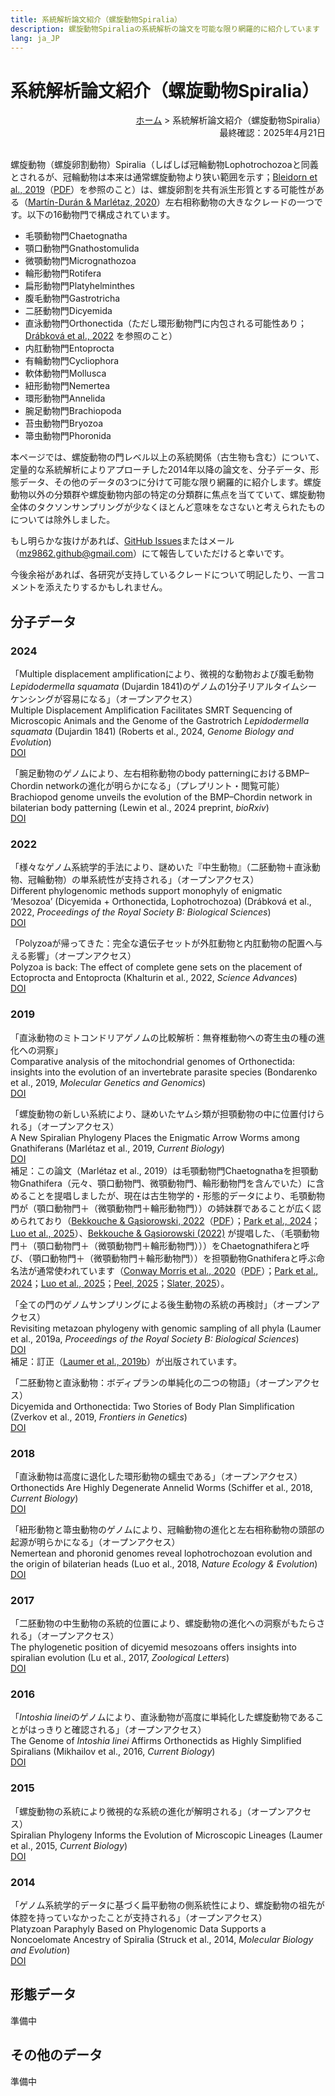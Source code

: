 ```yaml
---
title: 系統解析論文紹介（螺旋動物Spiralia）
description: 螺旋動物Spiraliaの系統解析の論文を可能な限り網羅的に紹介しています
lang: ja_JP
---
```


# 系統解析論文紹介（螺旋動物Spiralia）
<div style="text-align: right;">
  <span><a href="../">ホーム</a> &gt; 系統解析論文紹介（螺旋動物Spiralia）</span>
</div>
<div style="text-align: right;">最終確認：2025年4月21日</div><br>

螺旋動物（螺旋卵割動物）Spiralia（しばしば冠輪動物Lophotrochozoaと同義とされるが、冠輪動物は本来は通常螺旋動物より狭い範囲を示す；[Bleidorn et al., 2019](https://doi.org/10.1007/s13127-019-00412-4)（[PDF](https://www.gfbs-home.de/fileadmin/user_upload/ode2mods/ode/ode19/ode19_0412/article.pdf)）を参照のこと）は、螺旋卵割を共有派生形質とする可能性がある（[Martín-Durán & Marlétaz, 2020](https://doi.org/10.1242/dev.181081)）左右相称動物の大きなクレードの一つです。以下の16動物門で構成されています。

- 毛顎動物門Chaetognatha
- 顎口動物門Gnathostomulida
- 微顎動物門Micrognathozoa
- 輪形動物門Rotifera
- 扁形動物門Platyhelminthes
- 腹毛動物門Gastrotricha
- 二胚動物門Dicyemida
- 直泳動物門Orthonectida（ただし環形動物門に内包される可能性あり；[Drábková et al., 2022](https://doi.org/10.1098/rspb.2022.0683) を参照のこと）
- 内肛動物門Entoprocta
- 有輪動物門Cycliophora
- 軟体動物門Mollusca
- 紐形動物門Nemertea
- 環形動物門Annelida
- 腕足動物門Brachiopoda
- 苔虫動物門Bryozoa
- 箒虫動物門Phoronida

本ページでは、螺旋動物の門レベル以上の系統関係（古生物も含む）について、定量的な系統解析によりアプローチした2014年以降の論文を、分子データ、形態データ、その他のデータの3つに分けて可能な限り網羅的に紹介します。螺旋動物以外の分類群や螺旋動物内部の特定の分類群に焦点を当てていて、螺旋動物全体のタクソンサンプリングが少なくほとんど意味をなさないと考えられたものについては除外しました。

もし明らかな抜けがあれば、[GitHub Issues](https://github.com/MZ9862/metazoo-jp/issues)またはメール（<mz9862.github@gmail.com>）にて報告していただけると幸いです。

今後余裕があれば、各研究が支持しているクレードについて明記したり、一言コメントを添えたりするかもしれません。

## 分子データ
### 2024
「Multiple displacement amplificationにより、微視的な動物および腹毛動物*Lepidodermella squamata* (Dujardin 1841)のゲノムの1分子リアルタイムシーケンシングが容易になる」（オープンアクセス）  
Multiple Displacement Amplification Facilitates SMRT Sequencing of Microscopic Animals and the Genome of the Gastrotrich *Lepidodermella squamata* (Dujardin 1841) (Roberts et al., 2024, *Genome Biology and Evolution*)  
[DOI](https://doi.org/10.1093/gbe/evae254)

「腕足動物のゲノムにより、左右相称動物のbody patterningにおけるBMP–Chordin networkの進化が明らかになる」（プレプリント・閲覧可能）  
Brachiopod genome unveils the evolution of the BMP–Chordin network in bilaterian body patterning (Lewin et al., 2024 preprint, *bioRxiv*)  
[DOI](https://doi.org/10.1101/2024.05.28.596352)

### 2022
「様々なゲノム系統学的手法により、謎めいた『中生動物』（二胚動物＋直泳動物、冠輪動物）の単系統性が支持される」（オープンアクセス）  
Different phylogenomic methods support monophyly of enigmatic ‘Mesozoa’ (Dicyemida + Orthonectida, Lophotrochozoa) (Drábková et al., 2022, *Proceedings of the Royal Society B: Biological Sciences*)  
[DOI](https://doi.org/10.1098/rspb.2022.0683)

「Polyzoaが帰ってきた：完全な遺伝子セットが外肛動物と内肛動物の配置へ与える影響」（オープンアクセス）  
Polyzoa is back: The effect of complete gene sets on the placement of Ectoprocta and Entoprocta (Khalturin et al., 2022, *Science Advances*)  
[DOI](https://doi.org/10.1126/sciadv.abo4400)

### 2019
「直泳動物のミトコンドリアゲノムの比較解析：無脊椎動物への寄生虫の種の進化への洞察」  
Comparative analysis of the mitochondrial genomes of Orthonectida: insights into the evolution of an invertebrate parasite species (Bondarenko et al., 2019, *Molecular Genetics and Genomics*)  
[DOI](https://doi.org/10.1007/s00438-019-01543-1)

「螺旋動物の新しい系統により、謎めいたヤムシ類が担顎動物の中に位置付けられる」（オープンアクセス）  
A New Spiralian Phylogeny Places the Enigmatic Arrow Worms among Gnathiferans (Marlétaz et al., 2019, *Current Biology*)  
[DOI](https://doi.org/10.1016/j.cub.2018.11.042)  
補足：この論文（Marlétaz et al., 2019）は毛顎動物門Chaetognathaを担顎動物Gnathifera（元々、顎口動物門、微顎動物門、輪形動物門を含んでいた）に含めることを提唱しましたが、現在は古生物学的・形態的データにより、毛顎動物門が（顎口動物門＋（微顎動物門＋輪形動物門））の姉妹群であることが広く認められており（[Bekkouche & Gąsiorowski, 2022](https://doi.org/10.1080/14772019.2022.2109217)（[PDF](https://hal.science/hal-03828531/)）；[Park et al., 2024](https://doi.org/10.1126/sciadv.adi6678)；[Luo et al., 2025](https://doi.org/10.1038/s41586-025-08830-5)）、[Bekkouche & Gąsiorowski (2022)](https://doi.org/10.1080/14772019.2022.2109217) が提唱した、（毛顎動物門＋（顎口動物門＋（微顎動物門＋輪形動物門）））をChaetognathiferaと呼び、（顎口動物門＋（微顎動物門＋輪形動物門））を担顎動物Gnathiferaと呼ぶ命名法が通常使われています（[Conway Morris et al., 2020](https://doi.org/10.1017/jpa.2020.4)（[PDF](https://www.researchgate.net/publication/337797542_A_possible_Cambrian_stem-group_gnathiferan-chaetognath_from_the_Weeks_Formation_Miaolingian_of_Utah)）；[Park et al., 2024](https://doi.org/10.1126/sciadv.adi6678)；[Luo et al., 2025](https://doi.org/10.1038/s41586-025-08830-5)；[Peel, 2025](https://doi.org/10.1080/03115518.2025.2455702)；[Slater, 2025](https://doi.org/10.1098/rspb.2024.2386)）。

「全ての門のゲノムサンプリングによる後生動物の系統の再検討」（オープンアクセス）  
Revisiting metazoan phylogeny with genomic sampling of all phyla (Laumer et al., 2019a, *Proceedings of the Royal Society B: Biological Sciences*)  
[DOI](https://doi.org/10.1098/rspb.2019.0831)  
補足：訂正（[Laumer et al., 2019b](https://doi.org/10.1098/rspb.2019.1941)）が出版されています。

「二胚動物と直泳動物：ボディプランの単純化の二つの物語」（オープンアクセス）  
Dicyemida and Orthonectida: Two Stories of Body Plan Simplification (Zverkov et al., 2019, *Frontiers in Genetics*)  
[DOI](https://doi.org/10.3389/fgene.2019.00443)

### 2018
「直泳動物は高度に退化した環形動物の蠕虫である」（オープンアクセス）  
Orthonectids Are Highly Degenerate Annelid Worms (Schiffer et al., 2018, *Current Biology*)  
[DOI](https://doi.org/10.1016/j.cub.2018.04.088)

「紐形動物と箒虫動物のゲノムにより、冠輪動物の進化と左右相称動物の頭部の起源が明らかになる」（オープンアクセス）  
Nemertean and phoronid genomes reveal lophotrochozoan evolution and the origin of bilaterian heads (Luo et al., 2018, *Nature Ecology & Evolution*)  
[DOI](https://doi.org/10.1038/s41559-017-0389-y)

### 2017
「二胚動物の中生動物の系統的位置により、螺旋動物の進化への洞察がもたらされる」（オープンアクセス）  
The phylogenetic position of dicyemid mesozoans offers insights into spiralian evolution (Lu et al., 2017, *Zoological Letters*)  
[DOI](https://doi.org/10.1186/s40851-017-0068-5)

### 2016
「*Intoshia linei*のゲノムにより、直泳動物が高度に単純化した螺旋動物であることがはっきりと確認される」（オープンアクセス）  
The Genome of *Intoshia linei* Affirms Orthonectids as Highly Simplified Spiralians (Mikhailov et al., 2016, *Current Biology*)  
[DOI](https://doi.org/10.1016/j.cub.2016.05.007)

### 2015
「螺旋動物の系統により微視的な系統の進化が解明される」（オープンアクセス）  
Spiralian Phylogeny Informs the Evolution of Microscopic Lineages (Laumer et al., 2015, *Current Biology*)  
[DOI](https://doi.org/10.1016/j.cub.2017.11.026)

### 2014
「ゲノム系統学的データに基づく扁平動物の側系統性により、螺旋動物の祖先が体腔を持っていなかったことが支持される」（オープンアクセス）  
Platyzoan Paraphyly Based on Phylogenomic Data Supports a Noncoelomate Ancestry of Spiralia (Struck et al., 2014, *Molecular Biology and Evolution*)  
[DOI](https://doi.org/10.1093/molbev/msu143)

## 形態データ
準備中

## その他のデータ
準備中
